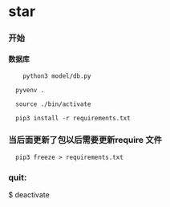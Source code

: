 # star

### 开始

#### 数据库

```shell
    python3 model/db.py
```

```shell
  pyvenv .

  source ./bin/activate

  pip3 install -r requirements.txt
```

### 当后面更新了包以后需要更新require 文件

``` shell
  pip3 freeze > requirements.txt
```

### quit:

$ deactivate
